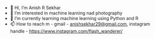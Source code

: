 - 👋 Hi, I’m Anish R Sekhar 
- 👀 I’m interested in machine learning nad photography
- 🌱 I’m currently learning machine learning using Python and R
- 📫 How to reach m - gmail - anishsekhar29@gmail.com, 
 instagram handle - https://www.instagram.com/flash_wanderer/

<!---
AnishRS/AnishRS is a ✨ special ✨ repository because its `README.md` (this file) appears on your GitHub profile.
You can click the Preview link to take a look at your changes.
--->
